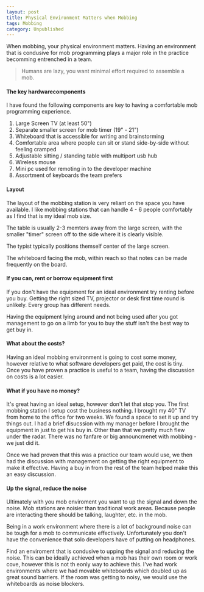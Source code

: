 ```yaml
---
layout: post
title: Physical Environment Matters when Mobbing
tags: Mobbing
category: Unpublished
---
```


When mobbing, your physical environment matters. Having an environment that is condusive for mob programming plays a major role in the practice becomming entrenched in a team.

> Humans are lazy, you want minimal effort required to assemble a mob.

#### The key hardwarecomponents

I have found the following components are key to having a comfortable mob programming experience.  

1. Large Screen TV (at least 50")  
2. Separate smaller screen for mob timer (19" - 21")
3. Whiteboard that is accessible for writing and brainstorming  
4. Comfortable area where people can sit or stand side-by-side without feeling cramped  
5. Adjustable sitting / standing table with multiport usb hub 
6. Wireless mouse  
7. Mini pc used for remoting in to the developer machine
8. Assortment of keyboards the team prefers

#### Layout

The layout of the mobbing station is very reliant on the space you have available. I like mobbing stations that can handle 4 - 6 people comfortably as I find that is my ideal mob size. 

The table is usually 2-3 memters away from the large screen, with the smaller "timer" screen off to the side where it is clearly visible. 

The typist typically positions themself center of the large screen. 

The whiteboard facing the mob, within reach so that notes can be made frequently on the board.

#### If you can, rent or borrow equipment first

If you don't have the equipment for an ideal environment try renting before you buy. Getting the right sized TV, projector or desk first time round is unlikely. Every group has different needs.

Having the equipment lying around and not being used after you got management to go on a limb for you to buy the stuff isn't the best way to get buy in.

#### What about the costs?

Having an ideal mobbing environment is going to cost some money, however relative to what software developers get paid, the cost is tiny. Once you have proven a practice is useful to a team, having the discussion on costs is a lot easier.

#### What if you have no money?

It's great having an ideal setup, however don't let that stop you. The first mobbing station I setup cost the business nothing. I brought my 40" TV from home to the office for two weeks. We found a space to set it up and try things out. I had a brief disucssion with my manager before I brought the equipment in just to get his buy in. Other than that we pretty much flew under the radar. There was no fanfare or big announcmenet with mobbing - we just did it.

Once we had proven that this was a practice our team would use, we then had the discussion with management on getting the right equipment to make it effective. Having a buy in from the rest of the team helped make this an easy discussion.

#### Up the signal, reduce the noise

Ultimately with you mob enviroment you want to up the signal and down the noise. Mob stations are noisier than traditional work areas. Because people are interacting there should be talking, laughter, etc. in the mob.

Being in a work environment where there is a lot of background noise can be tough for a mob to communicate effectively. Unfortunately you don't have the convenience that solo developers have of putting on headphones. 

Find an enviroment that is condusive to upping the signal and reducing the noise. This can be ideally achieved  when a mob has their own room or work cove, however this is not th eonly way to achieve this. I've had work environments where we had movable whiteboards which doubled up as great sound barriers. If the room was getting to noisy, we would use the whiteboards as noise blockers.


